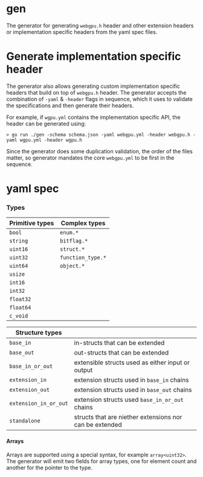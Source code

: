 # gen

The generator for generating `webgpu.h` header and other extension headers or implementation specific headers from the yaml spec files.

# Generate implementation specific header

The generator also allows generating custom implementation specific headers that build on top of `webgpu.h` header. The generator accepts the combination of `-yaml` & `-header` flags in sequence, which it uses to validate the specifications and then generate their headers.

For example, if `wgpu.yml` contains the implementation specific API, the header can be generated using:

```shell
> go run ./gen -schema schema.json -yaml webgpu.yml -header webgpu.h -yaml wgpu.yml -header wgpu.h
```

Since the generator does some duplication validation, the order of the files matter, so generator mandates the core `webgpu.yml` to be first in the sequence.

# yaml spec

### Types

| Primitive types | Complex types     |
| --------------- | ----------------- |
| `bool`          | `enum.*`          |
| `string`        | `bitflag.*`       |
| `uint16`        | `struct.*`        |
| `uint32`        | `function_type.*` |
| `uint64`        | `object.*`        |
| `usize`         |
| `int16`         |
| `int32`         |
| `float32`       |
| `float64`       |
| `c_void`        |

| Structure types       |                                                         |
| --------------------- | ------------------------------------------------------- |
| `base_in`             | in-structs that can be extended                         |
| `base_out`            | out-structs that can be extended                        |
| `base_in_or_out`      | extensible structs used as either input or output       |
| `extension_in`        | extension structs used in `base_in` chains              |
| `extension_out`       | extension structs used in `base_out` chains             |
| `extension_in_or_out` | extension structs used `base_in_or_out` chains          |
| `standalone`          | structs that are niether extensions nor can be extended |

#### Arrays

Arrays are supported using a special syntax, for example `array<uint32>`. The generator will emit two fields for array types, one for element count and another for the pointer to the type.

